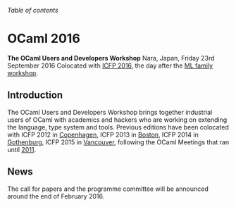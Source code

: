 <!-- ((! set title 2016 !)) -->

*Table of contents*

OCaml 2016
==========

**The OCaml Users and Developers Workshop**
Nara, Japan, Friday 23rd September 2016
Colocated with [ICFP 2016](http://icfpconference.org/icfp2016/),
the day after the [ML family workshop](http://www.mlworkshop.org/ml2016/).

Introduction
------------

The OCaml Users and Developers Workshop brings together industrial users of
OCaml with academics and hackers who are working on extending the language,
type system and tools.
Previous editions have been colocated with ICFP 2012 in
[Copenhagen](http://oud.ocaml.org/2012/), ICFP 2013 in
[Boston](../2013), ICFP 2014 in [Gothenburg](../2014),
ICFP 2015 in [Vancouver](../2015),
following the OCaml Meetings that ran until [2011](../2011).

News
----

The call for papers and the programme committee will be announced around the
end of February 2016.
